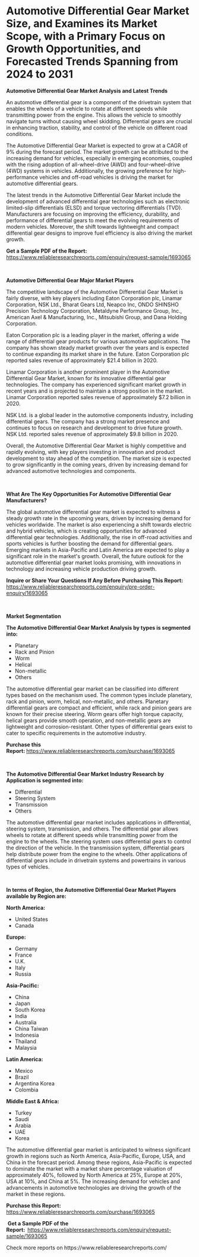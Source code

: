 <p><h1>Automotive Differential Gear Market Size, and Examines its Market Scope, with a Primary Focus on Growth Opportunities, and Forecasted Trends Spanning from 2024 to 2031</h1></p><p><strong>Automotive Differential Gear Market Analysis and Latest Trends</strong></p>
<p><p>An automotive differential gear is a component of the drivetrain system that enables the wheels of a vehicle to rotate at different speeds while transmitting power from the engine. This allows the vehicle to smoothly navigate turns without causing wheel skidding. Differential gears are crucial in enhancing traction, stability, and control of the vehicle on different road conditions.</p><p>The Automotive Differential Gear Market is expected to grow at a CAGR of 9% during the forecast period. The market growth can be attributed to the increasing demand for vehicles, especially in emerging economies, coupled with the rising adoption of all-wheel-drive (AWD) and four-wheel-drive (4WD) systems in vehicles. Additionally, the growing preference for high-performance vehicles and off-road vehicles is driving the market for automotive differential gears.</p><p>The latest trends in the Automotive Differential Gear Market include the development of advanced differential gear technologies such as electronic limited-slip differentials (ELSD) and torque vectoring differentials (TVD). Manufacturers are focusing on improving the efficiency, durability, and performance of differential gears to meet the evolving requirements of modern vehicles. Moreover, the shift towards lightweight and compact differential gear designs to improve fuel efficiency is also driving the market growth.</p></p>
<p><strong>Get a Sample PDF of the Report:&nbsp;</strong> <a href="https://www.reliableresearchreports.com/enquiry/request-sample/1693065">https://www.reliableresearchreports.com/enquiry/request-sample/1693065</a></p>
<p>&nbsp;</p>
<p><strong>Automotive Differential Gear Major Market Players</strong></p>
<p><p>The competitive landscape of the Automotive Differential Gear Market is fairly diverse, with key players including Eaton Corporation plc, Linamar Corporation, NSK Ltd., Bharat Gears Ltd, Neapco Inc, ONDO SHINSHO Precision Technology Corporation, Metaldyne Performance Group, Inc., American Axel & Manufacturing, Inc., Mitsubishi Group, and Dana Holding Corporation.</p><p>Eaton Corporation plc is a leading player in the market, offering a wide range of differential gear products for various automotive applications. The company has shown steady market growth over the years and is expected to continue expanding its market share in the future. Eaton Corporation plc reported sales revenue of approximately $21.4 billion in 2020.</p><p>Linamar Corporation is another prominent player in the Automotive Differential Gear Market, known for its innovative differential gear technologies. The company has experienced significant market growth in recent years and is projected to maintain a strong position in the market. Linamar Corporation reported sales revenue of approximately $7.2 billion in 2020.</p><p>NSK Ltd. is a global leader in the automotive components industry, including differential gears. The company has a strong market presence and continues to focus on research and development to drive future growth. NSK Ltd. reported sales revenue of approximately $9.8 billion in 2020.</p><p>Overall, the Automotive Differential Gear Market is highly competitive and rapidly evolving, with key players investing in innovation and product development to stay ahead of the competition. The market size is expected to grow significantly in the coming years, driven by increasing demand for advanced automotive technologies and components.</p></p>
<p>&nbsp;</p>
<p><strong>What Are The Key Opportunities For Automotive Differential Gear Manufacturers?</strong></p>
<p><p>The global automotive differential gear market is expected to witness a steady growth rate in the upcoming years, driven by increasing demand for vehicles worldwide. The market is also experiencing a shift towards electric and hybrid vehicles, which is creating opportunities for advanced differential gear technologies. Additionally, the rise in off-road activities and sports vehicles is further boosting the demand for differential gears. Emerging markets in Asia-Pacific and Latin America are expected to play a significant role in the market's growth. Overall, the future outlook for the automotive differential gear market looks promising, with innovations in technology and increasing vehicle production driving growth.</p></p>
<p><strong>Inquire or Share Your Questions If Any Before Purchasing This Report:</strong> <a href="https://www.reliableresearchreports.com/enquiry/pre-order-enquiry/1693065">https://www.reliableresearchreports.com/enquiry/pre-order-enquiry/1693065</a></p>
<p>&nbsp;</p>
<p><strong>Market Segmentation</strong></p>
<p><strong>The Automotive Differential Gear Market Analysis by types is segmented into:</strong></p>
<p><ul><li>Planetary</li><li>Rack and Pinion</li><li>Worm</li><li>Helical</li><li>Non-metallic</li><li>Others</li></ul></p>
<p><p>The automotive differential gear market can be classified into different types based on the mechanism used. The common types include planetary, rack and pinion, worm, helical, non-metallic, and others. Planetary differential gears are compact and efficient, while rack and pinion gears are known for their precise steering. Worm gears offer high torque capacity, helical gears provide smooth operation, and non-metallic gears are lightweight and corrosion-resistant. Other types of differential gears exist to cater to specific requirements in the automotive industry.</p></p>
<p><strong>Purchase this Report:&nbsp;</strong><a href="https://www.reliableresearchreports.com/purchase/1693065">https://www.reliableresearchreports.com/purchase/1693065</a></p>
<p>&nbsp;</p>
<p><strong>The Automotive Differential Gear Market Industry Research by Application is segmented into:</strong></p>
<p><ul><li>Differential</li><li>Steering System</li><li>Transmission</li><li>Others</li></ul></p>
<p><p>The automotive differential gear market includes applications in differential, steering system, transmission, and others. The differential gear allows wheels to rotate at different speeds while transmitting power from the engine to the wheels. The steering system uses differential gears to control the direction of the vehicle. In the transmission system, differential gears help distribute power from the engine to the wheels. Other applications of differential gears include in drivetrain systems and powertrains in various types of vehicles.</p></p>
<p>&nbsp;</p>
<p><strong>In terms of Region, the Automotive Differential Gear Market Players available by Region are:</strong></p>
<p>
    <p> <strong> North America: </strong>
        <ul>
            <li>United States</li>
            <li>Canada</li>
        </ul>
        </p> 
    <p> <strong> Europe: </strong>
        <ul>
            <li>Germany</li>
            <li>France</li>
            <li>U.K.</li>
            <li>Italy</li>
            <li>Russia</li>
        </ul>
        </p> 
    <p> <strong> Asia-Pacific: </strong>
        <ul>
            <li>China</li>
            <li>Japan</li>
            <li>South Korea</li>
            <li>India</li>
            <li>Australia</li>
            <li>China Taiwan</li>
            <li>Indonesia</li>
            <li>Thailand</li>
            <li>Malaysia</li>
        </ul>
        </p> 
    <p> <strong> Latin America: </strong>
        <ul>
            <li>Mexico</li>
            <li>Brazil</li>
            <li>Argentina Korea</li>
            <li>Colombia</li>
        </ul>
        </p> 
    <p> <strong> Middle East & Africa: </strong>
        <ul>
            <li>Turkey</li>
            <li>Saudi</li>
            <li>Arabia</li>
            <li>UAE</li>
            <li>Korea</li>
        </ul>
    </p>
    </p>
<p><p>The automotive differential gear market is anticipated to witness significant growth in regions such as North America, Asia-Pacific, Europe, USA, and China in the forecast period. Among these regions, Asia-Pacific is expected to dominate the market with a market share percentage valuation of approximately 40%, followed by North America at 25%, Europe at 20%, USA at 10%, and China at 5%. The increasing demand for vehicles and advancements in automotive technologies are driving the growth of the market in these regions.</p></p>
<p><strong>Purchase this Report: </strong><a href="https://www.reliableresearchreports.com/purchase/1693065">https://www.reliableresearchreports.com/purchase/1693065</a></p>
<p>&nbsp;<strong>Get a Sample PDF of the Report:&nbsp;&nbsp;</strong><a href="https://www.reliableresearchreports.com/enquiry/request-sample/1693065">https://www.reliableresearchreports.com/enquiry/request-sample/1693065</a></p>
<p><strong></strong></p>
<p>Check more reports on https://www.reliableresearchreports.com/</p>